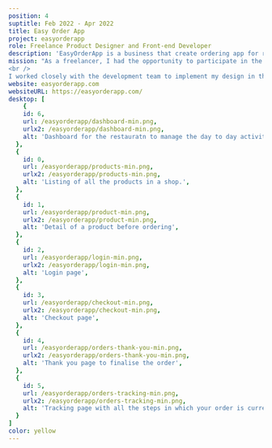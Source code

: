```yaml
---
position: 4
suptitle: Feb 2022 - Apr 2022
title: Easy Order App
project: easyorderapp
role: Freelance Product Designer and Front-end Developer
description: 'EasyOrderApp is a business that create ordering app for restaurant'
mission: "As a freelancer, I had the opportunity to participate in the complete redesign of the food ordering application interface for a growing company. My role was to understand the user's needs and the current pain points of the existing interface, and then design an improved user experience to facilitate online food orders.<br />
<br />
I worked closely with the development team to implement my design in the application, ensuring that the interface was easy to use, fast, and aesthetically pleasing. Thanks to my product design and front-end development skills, I was able to offer my clients a complete solution, combining design and functionality."
website: easyorderapp.com
websiteURL: https://easyorderapp.com/
desktop: [
    {
    id: 6,
    url: /easyorderapp/dashboard-min.png,
    urlx2: /easyorderapp/dashboard-min.png,
    alt: 'Dashboard for the restauratn to manage the day to day activities of their shop',
  },
  {
    id: 0,
    url: /easyorderapp/products-min.png,
    urlx2: /easyorderapp/products-min.png,
    alt: 'Listing of all the products in a shop.',
  },
  {
    id: 1,
    url: /easyorderapp/product-min.png,
    urlx2: /easyorderapp/product-min.png,
    alt: 'Detail of a product before ordering',
  },
  {
    id: 2,
    url: /easyorderapp/login-min.png,
    urlx2: /easyorderapp/login-min.png,
    alt: 'Login page',
  },
  {
    id: 3,
    url: /easyorderapp/checkout-min.png,
    urlx2: /easyorderapp/checkout-min.png,
    alt: 'Checkout page',
  },
  {
    id: 4,
    url: /easyorderapp/orders-thank-you-min.png,
    urlx2: /easyorderapp/orders-thank-you-min.png,
    alt: 'Thank you page to finalise the order',
  },
  {
    id: 5,
    url: /easyorderapp/orders-tracking-min.png,
    urlx2: /easyorderapp/orders-tracking-min.png,
    alt: 'Tracking page with all the steps in which your order is currently in',
  }
]
color: yellow
---
```

